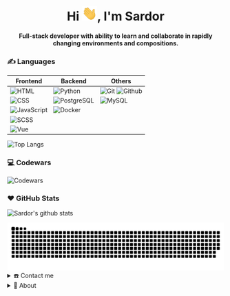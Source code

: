 <div align="center">
<h1 align="center">Hi <img width="35" src="https://github.com/1999AZZAR/1999AZZAR/blob/main/resources/img/waving.gif">, I'm Sardor</h1>
<h4 align="center">Full-stack developer with ability to learn and collaborate in rapidly changing environments and
compositions.</h4>
</div>

### ✍️ Languages
| Frontend                                                       | Backend                                                        | Others                                                         |
| -------------------------------------------------------------- | -------------------------------------------------------------- | -------------------------------------------------------------- |
| ![HTML](https://img.shields.io/badge/-HTML-E34F26?style=flat&logo=html5&logoColor=white) | ![Python](https://img.shields.io/badge/-Python-3776AB?style=flat&logo=Python&logoColor=white) | ![Git](https://img.shields.io/badge/-Git-F05032?style=flat&logo=Git&logoColor=white) ![Github](https://img.shields.io/badge/-GitHub-181717?style=flat&logo=GitHub&logoColor=white) |
| ![CSS](https://img.shields.io/badge/-CSS-254bdd?style=flat&logo=css3&logoColor=white) | ![PostgreSQL](https://img.shields.io/badge/-PostgreSQL-4169E1?style=flat&logo=PostgreSQL&logoColor=white) | ![MySQL](https://img.shields.io/badge/-MySQL-4479A1?style=flat&logo=MySQL&logoColor=white) | ![Git](https://img.shields.io/badge/-Git-F05032?style=flat&logo=Git&logoColor=white) ![Github](https://img.shields.io/badge/-GitHub-181717?style=flat&logo=GitHub&logoColor=white) |
| ![JavaScript](https://img.shields.io/badge/-JavaScript-C69D00?style=flat&logo=javascript&logoColor=white) | ![Docker](https://img.shields.io/badge/-Docker-2496ED?style=flat&logo=Docker&logoColor=white) | |
| ![SCSS](https://img.shields.io/badge/-SCSS-rgb(224,%2022,%20157)?style=flat&logo=sass&logoColor=white) | | |
| ![Vue](https://img.shields.io/badge/-Vue-4FC08D?style=flat&logo=Vue.js&logoColor=white) | | |





![Top Langs](https://github-readme-stats.vercel.app/api/top-langs/?username=sardor-wd&layout=compact&theme=dark&)

### 💻 Codewars

![Codewars](https://www.codewars.com/users/sardor-web/badges/micro)

### ❤️ GitHub Stats

![Sardor's github stats](https://github-readme-stats.vercel.app/api?username=sardor-wd&theme=dark&show_icons=true)

<div >
  <a href="sardor-web.uz">
  <img  src="https://github.com/1999AZZAR/1999AZZAR/blob/main/resources/img/grid-snake.svg"
       alt="snake" /></a>
</div>

<details>
  <summary>☎️ Contact me</summary>
<div>
  <samp>
    <h2 align="center">😎 you can reach me by:</h2>
    <p align="center">
      <br/>
      <a href="https://t.me/sardor_wd" target="blank"><img align="center"
         src="https://img.shields.io/badge/telegram-%231DA1F2.svg?style=for-the-badge&logo=Telegram&logoColor=white"
         alt="#" height="30"/></a>
      <a href="https://mail.ru" target="blank"><img align="center"
         src="https://img.shields.io/badge/gmail-EA4335.svg?style=for-the-badge&logo=gmail&logoColor=white"
         alt="#" height="30"/></a>
    </p>
  <p align="center">
      <a href="https://instamgram.com/sardor_web" target="blank"><img align="center"
         src="https://img.shields.io/badge/instagram-%23E4405F.svg?style=for-the-badge&logo=Instagram&logoColor=white"
         alt="#" height="30"/></a>
      <br>
    </p>
  </samp>
</div>
</details>

<details>
  <summary>🧮 About</summary>
<div>
<h2 align="center">🧮 About this Account</h2>
 <p align="center">
  I’m a junior full-stack developer looking for a new role in an exciting company. I focus on
writing accessible HTML, using modern CSS practices and writing clean JavaScript. When
writing JavaScript code, I mostly use Vue, but I can adapt to whatever tools are required. I’m
based in Samarkand, Uzbekistan, but I’m happy working remotely and have experience in remote
teams. When I’m not coding, you’ll find me outdoors.
 </p>
</div>
</details>

